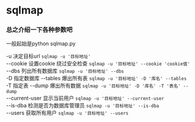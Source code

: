 # sqlmap

### 总之介绍一下各种参数吧

一般起始是python sqlmap.py

\-u 决定目标url `sqlmap -u '目标地址'` \
\--cookie 设置cookie 绕过安全检查 `sqlmap -u '目标地址' --cookie 'cookie值'` \
\--dbs 列出所有数据库 `sqlmap -u '目标地址' --dbs` \
\-D 指定数据库 --tables 爆出所有表 `sqlmap -u '目标地址' -D '库名' --tables` \
\-T 指定表 --dump 爆出所有数据 `sqlmap -u '目标地址' -D '库名' -T '表名' --dump` \
\--current-user 显示当前用户 `sqlmap -u '目标地址' --current-user` \
\--is-dba 检测是否为数据库管理员 `sqlmap -u '目标地址' --is-dba` \
\--users 获取所有用户 `sqlmap -u '目标地址' --users`



